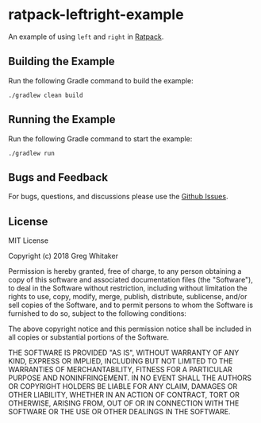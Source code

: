 # ratpack-leftright-example

An example of using `left` and `right` in [Ratpack](https://www.ratpack.io).

## Building the Example
Run the following Gradle command to build the example:

    ./gradlew clean build
    
## Running the Example
Run the following Gradle command to start the example:

    ./gradlew run
    
## Bugs and Feedback
For bugs, questions, and discussions please use the [Github Issues](https://github.com/gregwhitaker/ratpack-leftright-example/issues).

## License
MIT License

Copyright (c) 2018 Greg Whitaker

Permission is hereby granted, free of charge, to any person obtaining a copy
of this software and associated documentation files (the "Software"), to deal
in the Software without restriction, including without limitation the rights
to use, copy, modify, merge, publish, distribute, sublicense, and/or sell
copies of the Software, and to permit persons to whom the Software is
furnished to do so, subject to the following conditions:

The above copyright notice and this permission notice shall be included in all
copies or substantial portions of the Software.

THE SOFTWARE IS PROVIDED "AS IS", WITHOUT WARRANTY OF ANY KIND, EXPRESS OR
IMPLIED, INCLUDING BUT NOT LIMITED TO THE WARRANTIES OF MERCHANTABILITY,
FITNESS FOR A PARTICULAR PURPOSE AND NONINFRINGEMENT. IN NO EVENT SHALL THE
AUTHORS OR COPYRIGHT HOLDERS BE LIABLE FOR ANY CLAIM, DAMAGES OR OTHER
LIABILITY, WHETHER IN AN ACTION OF CONTRACT, TORT OR OTHERWISE, ARISING FROM,
OUT OF OR IN CONNECTION WITH THE SOFTWARE OR THE USE OR OTHER DEALINGS IN THE
SOFTWARE.